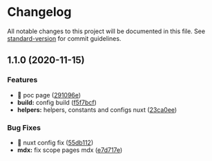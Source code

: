 # Changelog

All notable changes to this project will be documented in this file. See [standard-version](https://github.com/conventional-changelog/standard-version) for commit guidelines.

## 1.1.0 (2020-11-15)


### Features

* 🎸 poc page ([291096e](https://github.com/jeanrantunes/poc-dll-nuxt/commit/291096e66ce1ca340d70bf708ba76cb17723a6e1))
* **build:** config build ([f5f7bcf](https://github.com/jeanrantunes/poc-dll-nuxt/commit/f5f7bcf5d4646002471ecfc312f79b40eace0fd2))
* **helpers:** helpers, constants and configs nuxt ([23ca0ee](https://github.com/jeanrantunes/poc-dll-nuxt/commit/23ca0ee059e58811b191d029a6b9ebe5ba955423))


### Bug Fixes

* 🐛 nuxt config fix ([55db112](https://github.com/jeanrantunes/poc-dll-nuxt/commit/55db1123b825d9c2753488eb6a5e59a1e025c6b0))
* **mdx:** fix scope pages mdx ([e7d717e](https://github.com/jeanrantunes/poc-dll-nuxt/commit/e7d717eab22540f8296fe4d0dc0b5a108a80dc9e))
